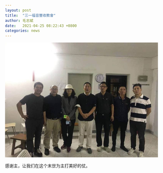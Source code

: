 ```yaml
---
layout: post
title:  "三一福音豐收教會"
author: 毛志斌
date:   2021-04-25 08:22:43 +0800
categories: news
---
```

![come-back](/images/come-back.jpg)

感谢主，让我们在这个末世为主打美好的仗。

